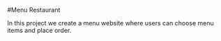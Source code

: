 #Menu Restaurant

In this project we create a menu website where users can choose menu items and place order.
